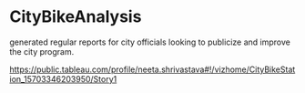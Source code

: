 # CityBikeAnalysis

generated regular reports for city officials looking to publicize and improve the city program.

https://public.tableau.com/profile/neeta.shrivastava#!/vizhome/CityBikeStation_15703346203950/Story1


